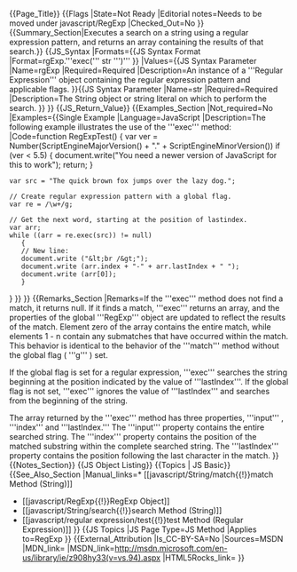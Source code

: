 {{Page_Title}}
{{Flags
|State=Not Ready
|Editorial notes=Needs to be moved under javascript/RegExp
|Checked_Out=No
}}
{{Summary_Section|Executes a search on a string using a regular expression pattern, and returns an array containing the results of that search.}}
{{JS_Syntax
|Formats={{JS Syntax Format
|Format=rgExp.'''exec(''' str ''')'''
}}
|Values={{JS Syntax Parameter
|Name=rgExp
|Required=Required
|Description=An instance of a '''Regular Expression''' object containing the regular expression pattern and applicable flags.
}}{{JS Syntax Parameter
|Name=str
|Required=Required
|Description=The String object or string literal on which to perform the search.
}}
}}
{{JS_Return_Value}}
{{Examples_Section
|Not_required=No
|Examples={{Single Example
|Language=JavaScript
|Description=The following example illustrates the use of the '''exec''' method:
|Code=function RegExpTest()
 {
    var ver = Number(ScriptEngineMajorVersion() + "." + ScriptEngineMinorVersion())
    if (ver &lt; 5.5)
    {
       document.write("You need a newer version of JavaScript for this to work");
       return;
    }
 
    var src = "The quick brown fox jumps over the lazy dog.";
 
    // Create regular expression pattern with a global flag.
    var re = /\w+/g;
 
    // Get the next word, starting at the position of lastindex.
    var arr;
    while ((arr = re.exec(src)) != null)
       {
       // New line:
       document.write ("&lt;br /&gt;");  
       document.write (arr.index + "-" + arr.lastIndex + " ");
       document.write (arr[0]);
       }
 }
}}
}}
{{Remarks_Section
|Remarks=If the '''exec''' method does not find a match, it returns null. If it finds a match, '''exec''' returns an array, and the properties of the global '''RegExp''' object are updated to reflect the results of the match. Element zero of the array contains the entire match, while elements 1 - n contain any submatches that have occurred within the match. This behavior is identical to the behavior of the '''match''' method without the global flag ( '''g''' ) set.

If the global flag is set for a regular expression, '''exec''' searches the string beginning at the position indicated by the value of '''lastIndex'''. If the global flag is not set, '''exec''' ignores the value of '''lastIndex''' and searches from the beginning of the string.

The array returned by the '''exec''' method has three properties, '''input''' , '''index''' and '''lastIndex.''' The '''input''' property contains the entire searched string. The '''index''' property contains the position of the matched substring within the complete searched string. The '''lastIndex''' property contains the position following the last character in the match.
}}
{{Notes_Section}}
{{JS Object Listing}}
{{Topics | JS Basic}}
{{See_Also_Section
|Manual_links=* [[javascript/String/match{{!}}match Method (String)]]
* [[javascript/RegExp{{!}}RegExp Object]]
* [[javascript/String/search{{!}}search Method (String)]]
* [[javascript/regular expression/test{{!}}test Method (Regular Expression)]]
}}
{{JS Topics
|JS Page Type=JS Method
|Applies to=RegExp
}}
{{External_Attribution
|Is_CC-BY-SA=No
|Sources=MSDN
|MDN_link=
|MSDN_link=http://msdn.microsoft.com/en-us/library/ie/z908hy33(v=vs.94).aspx
|HTML5Rocks_link=
}}